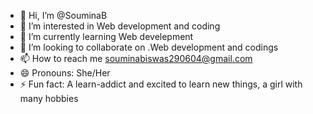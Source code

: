 - 👋 Hi, I’m @SouminaB
- 👀 I’m interested in Web development and coding
- 🌱 I’m currently learning Web develepment
- 💞️ I’m looking to collaborate on .Web development and codings
- 📫 How to reach me souminabiswas290604@gmail.com
- 😄 Pronouns: She/Her
- ⚡ Fun fact: A learn-addict and excited to learn new things, a girl with many hobbies

<!---
SouminaB/SouminaB is a ✨ special ✨ repository because its `README.md` (this file) appears on your GitHub profile.
You can click the Preview link to take a look at your changes.
--->
